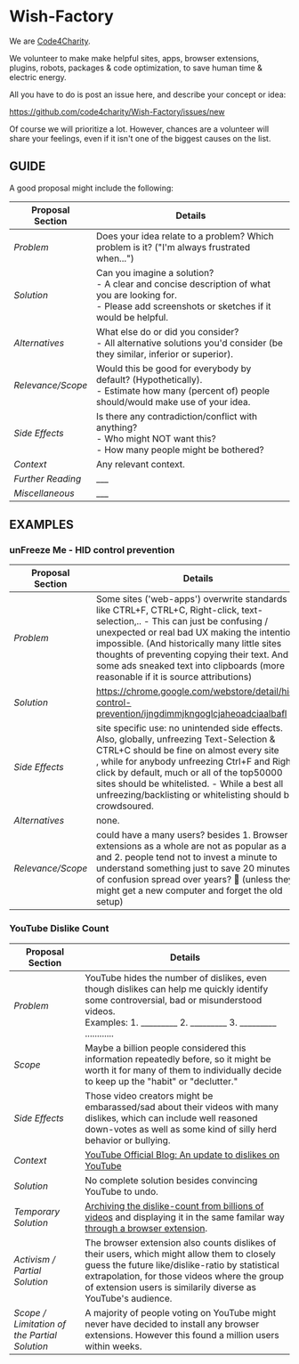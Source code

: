 # Wish-Factory

We are [Code4Charity].

[Code4Charity]: https://github.com/code4charity

We volunteer to make make helpful sites, apps, browser extensions, plugins, robots, packages & code optimization, to save human time & electric energy.

All you have to do is post an issue here, and describe your concept or idea:

https://github.com/code4charity/Wish-Factory/issues/new

Of course we will prioritize a lot. However, chances are a volunteer will share your feelings, even if it isn't one of the biggest causes on the list.

## GUIDE

A good proposal might include the following:

Proposal Section | Details
------------ | ----------
*Problem* | Does your idea relate to a problem? Which problem is it? ("I'm always frustrated when...")
*Solution* | Can you imagine a solution?<br>- A clear and concise description of what you are looking for.<br>- Please add screenshots or sketches if it would be helpful.
*Alternatives* | What else do or did you consider? <br> - All alternative solutions you'd consider (be they similar, inferior or superior).
*Relevance/Scope* | Would this be good for everybody by default? (Hypothetically).<br>- Estimate how many (percent of) people should/would make use of your idea.
*Side Effects* | Is there any contradiction/conflict with anything?<br>- Who might NOT want this?<br>- How many people might be bothered?
*Context* | Any relevant context.
*Further Reading* | ___
*Miscellaneous* | ___


## EXAMPLES
### unFreeze Me - HID control prevention
Proposal Section | Details
------------ | ----------
*Problem* | Some sites ('web-apps') overwrite standards like CTRL+F, CTRL+C, Right-click, text-selection,.. - This can just be confusing / unexpected or real bad UX making the intention impossible. (And historically many little sites thoughts of preventing copying their text. And some ads sneaked text into clipboards (more reasonable if it is source attributions)
*Solution* |  https://chrome.google.com/webstore/detail/hid-control-prevention/ijngdimmjkngoglcjaheoadciaalbafl 
*Side Effects* | site specific use: no unintended side effects.  <br> Also, globally, unfreezing Text-Selection & CTRL+C should be fine on almost every site <br>, while for anybody unfreezing Ctrl+F and Right-click by default, much or all of the top50000 sites should be whitelisted.  - While a best all  unfreezing/backlisting or whitelisting should be crowdsoured.
*Alternatives* | none. 
*Relevance/Scope* | could have a many users?  besides  1. Browser extensions as a whole are not as popular as a and 2. people tend not to invest a minute to understand something just to save 20 minutes of confusion spread over years? 🤔 (unless they might get a new computer and forget the old setup)   

### YouTube Dislike Count

Proposal Section | Details
------------ | -------------
*Problem* | YouTube hides the number of dislikes, even though dislikes can help me quickly identify some controversial, bad or misunderstood videos.<br> Examples: 1. _________  2. _________ 3. _________   ............
*Scope*  | Maybe a billion people considered this information repeatedly before, so it might be worth it for many of them to individually decide to keep up the "habit" or "declutter."
*Side Effects* | Those video creators might be embarassed/sad about their videos with many dislikes, which can include well reasoned down-votes as well as some kind of silly herd behavior or bullying.
*Context* | [YouTube Official Blog: An update to dislikes on YouTube](https://blog.youtube/news-and-events/update-to-youtube/)
*Solution* | No complete solution besides convincing YouTube to undo.  
*Temporary Solution* | [Archiving the dislike-count from billions of videos](http://wiki.archiveteam.org/index.php/YouTube#Removal_of_public_video_dislikes_.28December_2021.29) and displaying it in the same familar way [through a browser extension](https://addons.mozilla.org/en-US/firefox/addon/return-youtube-dislikes/).
*Activism / <br>Partial Solution* | The browser extension also counts dislikes of their users, which might allow them to closely guess the future like/dislike-ratio by statistical extrapolation, for those videos where the group of extension users is similarily diverse as YouTube's audience.
*Scope / Limitation of the Partial Solution* | A majority of people voting on YouTube might never have decided to install any browser extensions. However this found a million users within weeks.
